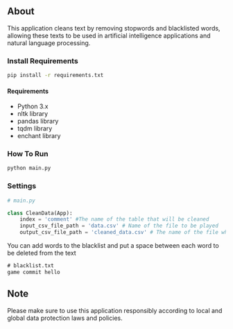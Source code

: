 ## About
This application cleans text by removing stopwords and blacklisted words, allowing these texts to be used in artificial intelligence applications and natural language processing.

### Install Requirements
```bash
pip install -r requirements.txt
```

#### Requirements
- Python 3.x
- nltk library
- pandas library
- tqdm library
- enchant library

### How To Run
```bash
python main.py
```

### Settings
```python
# main.py

class CleanData(App):
    index = 'comment' #The name of the table that will be cleaned
    input_csv_file_path = 'data.csv' # Name of the file to be played
    output_csv_file_path = 'cleaned_data.csv' # The name of the file where the changes will be saved

```
You can add words to the blacklist and put a space between each word to be deleted from the text
```txt
# blacklist.txt
game commit hello
```
  

## Note

Please make sure to use this application responsibly according to local and global data protection laws and policies.

